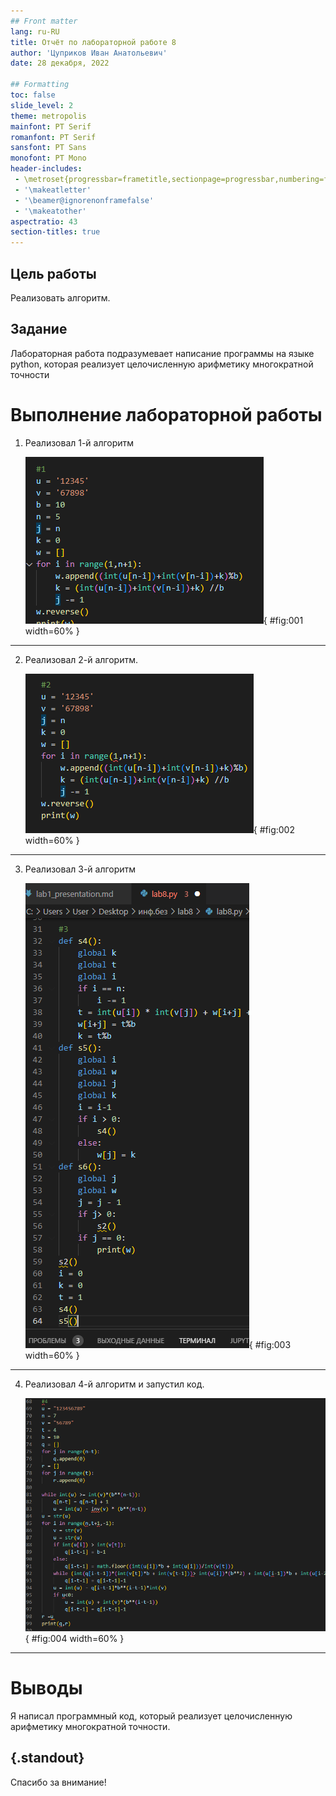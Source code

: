 ```yaml
---
## Front matter
lang: ru-RU
title: Отчёт по лабораторной работе 8
author: 'Цуприков Иван Анатольевич'
date: 28 декабря, 2022

## Formatting
toc: false
slide_level: 2
theme: metropolis
mainfont: PT Serif
romanfont: PT Serif
sansfont: PT Sans
monofont: PT Mono
header-includes: 
 - \metroset{progressbar=frametitle,sectionpage=progressbar,numbering=fraction}
 - '\makeatletter'
 - '\beamer@ignorenonframefalse'
 - '\makeatother'
aspectratio: 43
section-titles: true
---
```


## Цель работы

Реализовать алгоритм.

## Задание

Лабораторная работа подразумевает написание программы на языке python, которая реализует целочисленную арифметику многократной точности

# Выполнение лабораторной работы

1. Реализовал 1-й алгоритм

   ![рис.1. 1-й алгоритм](images/1.png){ #fig:001 width=60% }

---

2. Реализовал 2-й алгоритм.

   ![рис.2. 2-й алгоритм](images/2.png){ #fig:002 width=60% }

---

3. Реализовал 3-й алгоритм

   ![рис.3. 3-й алгоритм](images/3.png){ #fig:003 width=60% }

---

4. Реализовал 4-й алгоритм и запустил код.

   ![рис.4. 4-й алгоритм](images/4.png){ #fig:004 width=60% }

---

# Выводы

Я написал программный код, который реализует целочисленную арифметику многократной точности.


## {.standout}

Спасибо за внимание!
